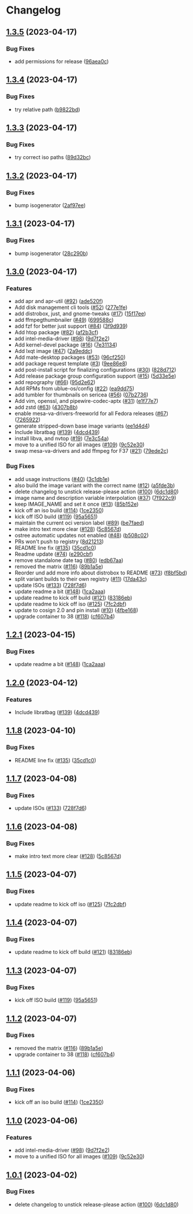 # Changelog

## [1.3.5](https://github.com/akdev1l/ublue-os-main/compare/v1.3.4...v1.3.5) (2023-04-17)


### Bug Fixes

* add permissions for release ([96aea0c](https://github.com/akdev1l/ublue-os-main/commit/96aea0c8791d1a9b7b9b66386e0c407d69d8c071))

## [1.3.4](https://github.com/akdev1l/ublue-os-main/compare/v1.3.3...v1.3.4) (2023-04-17)


### Bug Fixes

* try relative path ([b9822bd](https://github.com/akdev1l/ublue-os-main/commit/b9822bd3e65997c0463eaeb3dbb9520f1c4d13c2))

## [1.3.3](https://github.com/akdev1l/ublue-os-main/compare/v1.3.2...v1.3.3) (2023-04-17)


### Bug Fixes

* try correct iso paths ([89d32bc](https://github.com/akdev1l/ublue-os-main/commit/89d32bc088f2e00ac0fb3832ce67a8c25194045b))

## [1.3.2](https://github.com/akdev1l/ublue-os-main/compare/v1.3.1...v1.3.2) (2023-04-17)


### Bug Fixes

* bump isogenerator ([2af97ee](https://github.com/akdev1l/ublue-os-main/commit/2af97ee91b43ea65a0ffd9fccca5284133e09846))

## [1.3.1](https://github.com/akdev1l/ublue-os-main/compare/v1.3.0...v1.3.1) (2023-04-17)


### Bug Fixes

* bump isogenerator ([28c290b](https://github.com/akdev1l/ublue-os-main/commit/28c290b3666723445d5e06dba8f96db4ecade7b4))

## [1.3.0](https://github.com/akdev1l/ublue-os-main/compare/v1.2.1...v1.3.0) (2023-04-17)


### Features

* add apr and apr-util ([#92](https://github.com/akdev1l/ublue-os-main/issues/92)) ([ade520f](https://github.com/akdev1l/ublue-os-main/commit/ade520f7e50a12b40672b50b184fba6a41e2d002))
* Add disk management cli tools ([#52](https://github.com/akdev1l/ublue-os-main/issues/52)) ([277e1fe](https://github.com/akdev1l/ublue-os-main/commit/277e1fe0260a22ec76bf9ca45b226144bc1433ff))
* add distrobox, just, and gnome-tweaks ([#17](https://github.com/akdev1l/ublue-os-main/issues/17)) ([15f17ee](https://github.com/akdev1l/ublue-os-main/commit/15f17ee7b779b5331e99a08701b629f53906c050))
* add ffmpegthumbnailer ([#49](https://github.com/akdev1l/ublue-os-main/issues/49)) ([699588c](https://github.com/akdev1l/ublue-os-main/commit/699588cf94a18060835c458452c6a828a6ad7435))
* add fzf for better just support ([#84](https://github.com/akdev1l/ublue-os-main/issues/84)) ([3f9d939](https://github.com/akdev1l/ublue-os-main/commit/3f9d9398ca7b1754234ef06111b66037b2f3531b))
* Add htop package ([#82](https://github.com/akdev1l/ublue-os-main/issues/82)) ([af2b3cf](https://github.com/akdev1l/ublue-os-main/commit/af2b3cfd1f3d8a0e52c03166a553d5f33e156638))
* add intel-media-driver ([#98](https://github.com/akdev1l/ublue-os-main/issues/98)) ([9d7f2e2](https://github.com/akdev1l/ublue-os-main/commit/9d7f2e26d39d90eaf38449f8a7bcfda97142f7b3))
* Add kernel-devel package ([#16](https://github.com/akdev1l/ublue-os-main/issues/16)) ([7e31134](https://github.com/akdev1l/ublue-os-main/commit/7e311342aa80e20ad2c4762b033a6b714a5ae334))
* Add lxqt image ([#47](https://github.com/akdev1l/ublue-os-main/issues/47)) ([2a9eddc](https://github.com/akdev1l/ublue-os-main/commit/2a9eddc4bf67f34763a8c2e3f53642613a228afa))
* Add mate-desktop packages ([#53](https://github.com/akdev1l/ublue-os-main/issues/53)) ([96cf250](https://github.com/akdev1l/ublue-os-main/commit/96cf250141d9ea737a3956f0955a20ad813619ed))
* add package request template ([#3](https://github.com/akdev1l/ublue-os-main/issues/3)) ([9ee86e8](https://github.com/akdev1l/ublue-os-main/commit/9ee86e80c622aef297a7770dc7ec4a02c87affa6))
* add post-install script for finalizing configurations ([#30](https://github.com/akdev1l/ublue-os-main/issues/30)) ([828d712](https://github.com/akdev1l/ublue-os-main/commit/828d71209ee612ccc6373ba76982f63b268d07dc))
* Add release package group configuration support ([#15](https://github.com/akdev1l/ublue-os-main/issues/15)) ([5d33e5e](https://github.com/akdev1l/ublue-os-main/commit/5d33e5e235b26ff56bcf7db7319d5b1d1acadac4))
* add repography ([#66](https://github.com/akdev1l/ublue-os-main/issues/66)) ([95d2e62](https://github.com/akdev1l/ublue-os-main/commit/95d2e62e2e90d7a5f5f76569678e522441e7972f))
* Add RPMs from ublue-os/config ([#22](https://github.com/akdev1l/ublue-os-main/issues/22)) ([ea9dd75](https://github.com/akdev1l/ublue-os-main/commit/ea9dd75d7ef8be10afb33a94e1d391a2dcde8bba))
* add tumbler for thumbnails on sericea ([#56](https://github.com/akdev1l/ublue-os-main/issues/56)) ([07b2736](https://github.com/akdev1l/ublue-os-main/commit/07b2736f03f3b054eebb01ce1f2d668d5284e7bf))
* Add vim, openssl, and pipewire-codec-aptx ([#31](https://github.com/akdev1l/ublue-os-main/issues/31)) ([e1f77e7](https://github.com/akdev1l/ublue-os-main/commit/e1f77e79b99150fff55cd07190f608f7ddd48e5d))
* add zstd ([#63](https://github.com/akdev1l/ublue-os-main/issues/63)) ([4307b8b](https://github.com/akdev1l/ublue-os-main/commit/4307b8bc3fe6f087c0251f0e7105ac173035baac))
* enable mesa-va-drivers-freeworld for all Fedora releases ([#67](https://github.com/akdev1l/ublue-os-main/issues/67)) ([7265922](https://github.com/akdev1l/ublue-os-main/commit/7265922d0a781c396f334582df7a1b04f3a2a32b))
* generate stripped-down base image variants ([ee1d4d4](https://github.com/akdev1l/ublue-os-main/commit/ee1d4d432b0bcd620894412fa30daf9a556bf8b4))
* Include libratbag ([#139](https://github.com/akdev1l/ublue-os-main/issues/139)) ([4dcd439](https://github.com/akdev1l/ublue-os-main/commit/4dcd439c4b0a07c9ed96d6dd96d8a997a092b5b4))
* install libva, and nvtop ([#19](https://github.com/akdev1l/ublue-os-main/issues/19)) ([7e3c54a](https://github.com/akdev1l/ublue-os-main/commit/7e3c54a7a5810e20f53998a432c9d45be38cba78))
* move to a unified ISO for all images ([#109](https://github.com/akdev1l/ublue-os-main/issues/109)) ([9c52e30](https://github.com/akdev1l/ublue-os-main/commit/9c52e302741968a0d290a70fb863464bd41fa970))
* swap mesa-va-drivers and add ffmpeg for F37 ([#21](https://github.com/akdev1l/ublue-os-main/issues/21)) ([79ede2c](https://github.com/akdev1l/ublue-os-main/commit/79ede2ca5028187e29ee7e5c83275b0eff20e55e))


### Bug Fixes

* add usage instructions ([#40](https://github.com/akdev1l/ublue-os-main/issues/40)) ([3c1db1e](https://github.com/akdev1l/ublue-os-main/commit/3c1db1ed5965b3f1547c3cf5f560273cfa0332e3))
* also build the image variant with the correct name ([#12](https://github.com/akdev1l/ublue-os-main/issues/12)) ([a5fde3b](https://github.com/akdev1l/ublue-os-main/commit/a5fde3b9edb2ad3c04e0af25b4f2e3a5c1ebadc4))
* delete changelog to unstick release-please action ([#100](https://github.com/akdev1l/ublue-os-main/issues/100)) ([6dc1d80](https://github.com/akdev1l/ublue-os-main/commit/6dc1d808d8cdb33e912926a587c843b3a9d9c993))
* image name and description variable interpolation ([#37](https://github.com/akdev1l/ublue-os-main/issues/37)) ([7f922c9](https://github.com/akdev1l/ublue-os-main/commit/7f922c9343878ceb9a09bba0126ed55e19edc23a))
* keep IMAGE_NAME and set it once ([#13](https://github.com/akdev1l/ublue-os-main/issues/13)) ([85b152e](https://github.com/akdev1l/ublue-os-main/commit/85b152ec097f3be9b15a87b39bffa7ba022ba968))
* kick off an iso build ([#114](https://github.com/akdev1l/ublue-os-main/issues/114)) ([1ce2350](https://github.com/akdev1l/ublue-os-main/commit/1ce235014932000625c47f6a89319647e37a190e))
* kick off ISO build ([#119](https://github.com/akdev1l/ublue-os-main/issues/119)) ([95a5651](https://github.com/akdev1l/ublue-os-main/commit/95a5651a205e9839f76d0fbcd5bcdf7c3351ded9))
* maintain the current oci version label ([#89](https://github.com/akdev1l/ublue-os-main/issues/89)) ([be7faed](https://github.com/akdev1l/ublue-os-main/commit/be7faeda71ca2a96e0471d0fada59052b8db3c3d))
* make intro text more clear ([#128](https://github.com/akdev1l/ublue-os-main/issues/128)) ([5c8567d](https://github.com/akdev1l/ublue-os-main/commit/5c8567d72f8ad5ba68c2e20a04ab10a72df40980))
* ostree automatic updates not enabled ([#48](https://github.com/akdev1l/ublue-os-main/issues/48)) ([b508c02](https://github.com/akdev1l/ublue-os-main/commit/b508c02b0200846a50e62d31479d7ba83b424b00))
* PRs won't push to registry ([8d21213](https://github.com/akdev1l/ublue-os-main/commit/8d212133ec05899d1ae1e35f2de5a730a55b1364))
* README line fix ([#135](https://github.com/akdev1l/ublue-os-main/issues/135)) ([35cd1c0](https://github.com/akdev1l/ublue-os-main/commit/35cd1c079aeec5a25dca57d2e73d1abd83ace3e2))
* Readme update ([#74](https://github.com/akdev1l/ublue-os-main/issues/74)) ([e290cbf](https://github.com/akdev1l/ublue-os-main/commit/e290cbfd0503598994cc7fee18dde883373783a2))
* remove standalone date tag ([#80](https://github.com/akdev1l/ublue-os-main/issues/80)) ([edb67aa](https://github.com/akdev1l/ublue-os-main/commit/edb67aa48326ac59891e8e28779c0d2b05a92f0f))
* removed the matrix ([#116](https://github.com/akdev1l/ublue-os-main/issues/116)) ([89b1a5e](https://github.com/akdev1l/ublue-os-main/commit/89b1a5e8c23b415b0cf5e49256721bb9252bca1d))
* Reorder und add more info about distrobox to README ([#73](https://github.com/akdev1l/ublue-os-main/issues/73)) ([f8bf5bd](https://github.com/akdev1l/ublue-os-main/commit/f8bf5bdac57f777050da058b7590339254847467))
* split variant builds to their own registry ([#11](https://github.com/akdev1l/ublue-os-main/issues/11)) ([17da43c](https://github.com/akdev1l/ublue-os-main/commit/17da43c69d2850501ae611370e8890f02d44de2b))
* update ISOs ([#133](https://github.com/akdev1l/ublue-os-main/issues/133)) ([728f7d6](https://github.com/akdev1l/ublue-os-main/commit/728f7d6e71b7360355f8bb86e85371f28408c289))
* update readme a bit ([#148](https://github.com/akdev1l/ublue-os-main/issues/148)) ([1ca2aaa](https://github.com/akdev1l/ublue-os-main/commit/1ca2aaacf9291f8dca28c5dd189192386be1db36))
* update readme to kick off build ([#121](https://github.com/akdev1l/ublue-os-main/issues/121)) ([83186eb](https://github.com/akdev1l/ublue-os-main/commit/83186eb1dd72c5cc5903b8ba308cbcb5a96e7ff7))
* update readme to kick off iso ([#125](https://github.com/akdev1l/ublue-os-main/issues/125)) ([7fc2dbf](https://github.com/akdev1l/ublue-os-main/commit/7fc2dbf454e2a5aa7184c8bc968bf9196dc9bfcc))
* update to cosign 2.0 and pin install ([#10](https://github.com/akdev1l/ublue-os-main/issues/10)) ([4fbe168](https://github.com/akdev1l/ublue-os-main/commit/4fbe1688e9dce81efd9597bcd46caaf75945f7d3))
* upgrade container to 38 ([#118](https://github.com/akdev1l/ublue-os-main/issues/118)) ([cf607b4](https://github.com/akdev1l/ublue-os-main/commit/cf607b4627082b25ea81e511ad96c2ef70ef66b3))

## [1.2.1](https://github.com/ublue-os/main/compare/v1.2.0...v1.2.1) (2023-04-15)


### Bug Fixes

* update readme a bit ([#148](https://github.com/ublue-os/main/issues/148)) ([1ca2aaa](https://github.com/ublue-os/main/commit/1ca2aaacf9291f8dca28c5dd189192386be1db36))

## [1.2.0](https://github.com/ublue-os/main/compare/v1.1.8...v1.2.0) (2023-04-12)


### Features

* Include libratbag ([#139](https://github.com/ublue-os/main/issues/139)) ([4dcd439](https://github.com/ublue-os/main/commit/4dcd439c4b0a07c9ed96d6dd96d8a997a092b5b4))

## [1.1.8](https://github.com/ublue-os/main/compare/v1.1.7...v1.1.8) (2023-04-10)


### Bug Fixes

* README line fix ([#135](https://github.com/ublue-os/main/issues/135)) ([35cd1c0](https://github.com/ublue-os/main/commit/35cd1c079aeec5a25dca57d2e73d1abd83ace3e2))

## [1.1.7](https://github.com/ublue-os/main/compare/v1.1.6...v1.1.7) (2023-04-08)


### Bug Fixes

* update ISOs ([#133](https://github.com/ublue-os/main/issues/133)) ([728f7d6](https://github.com/ublue-os/main/commit/728f7d6e71b7360355f8bb86e85371f28408c289))

## [1.1.6](https://github.com/ublue-os/main/compare/v1.1.5...v1.1.6) (2023-04-08)


### Bug Fixes

* make intro text more clear ([#128](https://github.com/ublue-os/main/issues/128)) ([5c8567d](https://github.com/ublue-os/main/commit/5c8567d72f8ad5ba68c2e20a04ab10a72df40980))

## [1.1.5](https://github.com/ublue-os/main/compare/v1.1.4...v1.1.5) (2023-04-07)


### Bug Fixes

* update readme to kick off iso ([#125](https://github.com/ublue-os/main/issues/125)) ([7fc2dbf](https://github.com/ublue-os/main/commit/7fc2dbf454e2a5aa7184c8bc968bf9196dc9bfcc))

## [1.1.4](https://github.com/ublue-os/main/compare/v1.1.3...v1.1.4) (2023-04-07)


### Bug Fixes

* update readme to kick off build ([#121](https://github.com/ublue-os/main/issues/121)) ([83186eb](https://github.com/ublue-os/main/commit/83186eb1dd72c5cc5903b8ba308cbcb5a96e7ff7))

## [1.1.3](https://github.com/ublue-os/main/compare/v1.1.2...v1.1.3) (2023-04-07)


### Bug Fixes

* kick off ISO build ([#119](https://github.com/ublue-os/main/issues/119)) ([95a5651](https://github.com/ublue-os/main/commit/95a5651a205e9839f76d0fbcd5bcdf7c3351ded9))

## [1.1.2](https://github.com/ublue-os/main/compare/v1.1.1...v1.1.2) (2023-04-07)


### Bug Fixes

* removed the matrix ([#116](https://github.com/ublue-os/main/issues/116)) ([89b1a5e](https://github.com/ublue-os/main/commit/89b1a5e8c23b415b0cf5e49256721bb9252bca1d))
* upgrade container to 38 ([#118](https://github.com/ublue-os/main/issues/118)) ([cf607b4](https://github.com/ublue-os/main/commit/cf607b4627082b25ea81e511ad96c2ef70ef66b3))

## [1.1.1](https://github.com/ublue-os/main/compare/v1.1.0...v1.1.1) (2023-04-06)


### Bug Fixes

* kick off an iso build ([#114](https://github.com/ublue-os/main/issues/114)) ([1ce2350](https://github.com/ublue-os/main/commit/1ce235014932000625c47f6a89319647e37a190e))

## [1.1.0](https://github.com/ublue-os/main/compare/v1.0.1...v1.1.0) (2023-04-06)


### Features

* add intel-media-driver ([#98](https://github.com/ublue-os/main/issues/98)) ([9d7f2e2](https://github.com/ublue-os/main/commit/9d7f2e26d39d90eaf38449f8a7bcfda97142f7b3))
* move to a unified ISO for all images ([#109](https://github.com/ublue-os/main/issues/109)) ([9c52e30](https://github.com/ublue-os/main/commit/9c52e302741968a0d290a70fb863464bd41fa970))

## [1.0.1](https://github.com/ublue-os/main/compare/v1.0.0...v1.0.1) (2023-04-02)


### Bug Fixes

* delete changelog to unstick release-please action ([#100](https://github.com/ublue-os/main/issues/100)) ([6dc1d80](https://github.com/ublue-os/main/commit/6dc1d808d8cdb33e912926a587c843b3a9d9c993))
